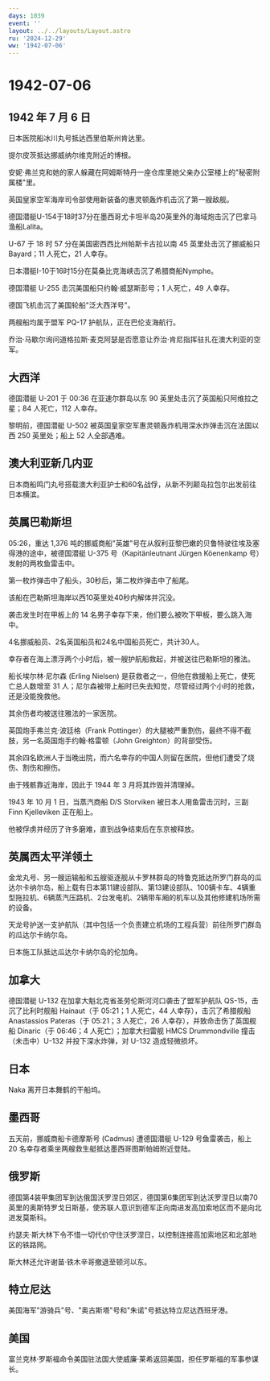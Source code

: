 ```yaml
---
days: 1039
event: ''
layout: ../../layouts/Layout.astro
ru: '2024-12-29'
ww: '1942-07-06'
---
```


# 1942-07-06

## 1942 年 7 月 6 日

日本医院船冰川丸号抵达西里伯斯州肯达里。

提尔皮茨抵达挪威纳尔维克附近的博根。

安妮·弗兰克和她的家人躲藏在阿姆斯特丹一座仓库里她父亲办公室楼上的"秘密附属楼"里。

英国皇家空军海岸司令部使用新装备的惠灵顿轰炸机击沉了第一艘敌舰。

德国潜艇U-154于18时37分在墨西哥尤卡坦半岛20英里外的海域炮击沉了巴拿马渔船Lalita。

U-67 于 18 时 57 分在美国密西西比州帕斯卡古拉以南 45
英里处击沉了挪威船只 Bayard；11 人死亡，21 人幸存。

日本潜艇I-10于16时15分在莫桑比克海峡击沉了希腊商船Nymphe。

德国潜艇 U-255 击沉美国船只约翰·威瑟斯彭号；1 人死亡，49 人幸存。

德国飞机击沉了美国轮船"泛大西洋号"。

两艘船均属于盟军 PQ-17 护航队，正在巴伦支海航行。

乔治·马歇尔询问道格拉斯·麦克阿瑟是否愿意让乔治·肯尼指挥驻扎在澳大利亚的空军。

## 大西洋

德国潜艇 U-201 于 00:36 在亚速尔群岛以东 90
英里处击沉了英国船只阿维拉之星；84 人死亡，112 人幸存。

黎明前，德国潜艇 U-502
被英国皇家空军惠灵顿轰炸机用深水炸弹击沉在法国以西 250 英里处；船上 52
人全部遇难。

## 澳大利亚新几内亚

日本商船鸣门丸号搭载澳大利亚护士和60名战俘，从新不列颠岛拉包尔出发前往日本横滨。

## 英属巴勒斯坦

05:26，重达 1,376
吨的挪威商船"英雄"号在从叙利亚黎巴嫩的贝鲁特驶往埃及塞得港的途中，被德国潜艇
U-375 号（Kapitänleutnant Jürgen Köenenkamp 号）发射的两枚鱼雷击中。

第一枚炸弹击中了船头，30秒后，第二枚炸弹击中了船尾。

该船在巴勒斯坦海岸以西10英里处40秒内解体并沉没。

袭击发生时在甲板上的 14
名男子幸存下来，他们要么被吹下甲板，要么跳入海中。

4名挪威船员、2名英国船员和24名中国船员死亡，共计30人。

幸存者在海上漂浮两个小时后，被一艘护航船救起，并被送往巴勒斯坦的雅法。

船长埃尔林·尼尔森 (Erling Nielsen)
是获救者之一，但他在救援船上死亡，使死亡总人数增至 31
人；尼尔森被带上船时已失去知觉，尽管经过两个小时的抢救，还是没能挽救他。

其余伤者均被送往雅法的一家医院。

英国炮手弗兰克·波廷格（Frank
Pottinger）的大腿被严重割伤，最终不得不截肢，另一名英国炮手约翰·格雷顿（John
Greighton）的背部受伤。

其余四名欧洲人于当晚出院，而六名幸存的中国人则留在医院，但他们遭受了烧伤、割伤和擦伤。

由于残骸靠近海岸，因此于 1944 年 3 月将其炸毁并清理掉。

1943 年 10 月 1 日，当蒸汽商船 D/S Storviken 被日本人用鱼雷击沉时，三副
Finn Kjelleviken 正在船上。

他被俘虏并经历了许多磨难，直到战争结束后在东京被释放。

## 英属西太平洋领土

金龙丸号、另一艘运输船和五艘驱逐舰从卡罗林群岛的特鲁克抵达所罗门群岛的瓜达尔卡纳尔岛，船上载有日本第11建设部队、第13建设部队、100辆卡车、4辆重型拖拉机、6辆蒸汽压路机、2台发电机、2辆带车厢的机车以及其他修建机场所需的设备。

天龙号护送一支护航队（其中包括一个负责建立机场的工程兵营）前往所罗门群岛的瓜达尔卡纳尔岛。

日本施工队抵达瓜达尔卡纳尔岛的伦加角。

## 加拿大

德国潜艇 U-132 在加拿大魁北克省圣劳伦斯河河口袭击了盟军护航队
QS-15，击沉了比利时舰船 Hainaut（于 05:21；1 人死亡，44
人幸存），击沉了希腊舰船 Anastassios Pateras（于 05:21；3 人死亡，26
人幸存），并致命击伤了英国舰船 Dinaric（于 06:46；4
人死亡）；加拿大扫雷舰 HMCS Drummondville 撞击（未击中）U-132
并投下深水炸弹，对 U-132 造成轻微损坏。

## 日本

Naka 离开日本舞鹤的干船坞。

## 墨西哥

五天前，挪威商船卡德摩斯号 (Cadmus) 遭德国潜艇 U-129 号鱼雷袭击，船上 20
名幸存者乘坐两艘救生艇抵达墨西哥图斯帕姆附近登陆。

## 俄罗斯

德国第4装甲集团军到达俄国沃罗涅日郊区，德国第6集团军到达沃罗涅日以南70英里的奥斯特罗戈日斯基，使苏联人意识到德军正向南进发高加索地区而不是向北进发莫斯科。

约瑟夫·斯大林下令不惜一切代价守住沃罗涅日，以控制连接高加索地区和北部地区的铁路网。

斯大林还允许谢苗·铁木辛哥撤退至顿河以东。

## 特立尼达

美国海军"游骑兵"号、"奥古斯塔"号和"朱诺"号抵达特立尼达西班牙港。

## 美国

富兰克林·罗斯福命令美国驻法国大使威廉·莱希返回美国，担任罗斯福的军事参谋长。